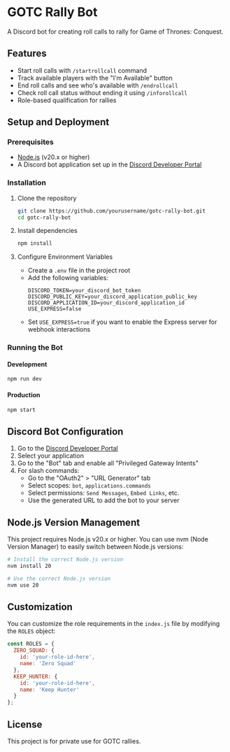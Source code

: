 # GOTC Rally Bot

A Discord bot for creating roll calls to rally for Game of Thrones: Conquest.

## Features

- Start roll calls with `/startrollcall` command
- Track available players with the "I'm Available" button
- End roll calls and see who's available with `/endrollcall`
- Check roll call status without ending it using `/inforollcall`
- Role-based qualification for rallies

## Setup and Deployment

### Prerequisites

- [Node.js](https://nodejs.org/) (v20.x or higher)
- A Discord bot application set up in the [Discord Developer Portal](https://discord.com/developers/applications)

### Installation

1. Clone the repository
   ```bash
   git clone https://github.com/yourusername/gotc-rally-bot.git
   cd gotc-rally-bot
   ```

2. Install dependencies
   ```bash
   npm install
   ```

3. Configure Environment Variables
   - Create a `.env` file in the project root
   - Add the following variables:
     ```
     DISCORD_TOKEN=your_discord_bot_token
     DISCORD_PUBLIC_KEY=your_discord_application_public_key
     DISCORD_APPLICATION_ID=your_discord_application_id
     USE_EXPRESS=false
     ```
   - Set `USE_EXPRESS=true` if you want to enable the Express server for webhook interactions

### Running the Bot

#### Development
```bash
npm run dev
```

#### Production
```bash
npm start
```

## Discord Bot Configuration

1. Go to the [Discord Developer Portal](https://discord.com/developers/applications)
2. Select your application
3. Go to the "Bot" tab and enable all "Privileged Gateway Intents"
4. For slash commands:
   - Go to the "OAuth2" > "URL Generator" tab
   - Select scopes: `bot`, `applications.commands`
   - Select permissions: `Send Messages`, `Embed Links`, etc.
   - Use the generated URL to add the bot to your server

## Node.js Version Management

This project requires Node.js v20.x or higher. You can use nvm (Node Version Manager) to easily switch between Node.js versions:

```bash
# Install the correct Node.js version
nvm install 20

# Use the correct Node.js version
nvm use 20
```

## Customization

You can customize the role requirements in the `index.js` file by modifying the `ROLES` object:

```javascript
const ROLES = {
  ZERO_SQUAD: {
    id: 'your-role-id-here',
    name: 'Zero Squad'
  },
  KEEP_HUNTER: {
    id: 'your-role-id-here',
    name: 'Keep Hunter'
  }
};
```

## License

This project is for private use for GOTC rallies. 